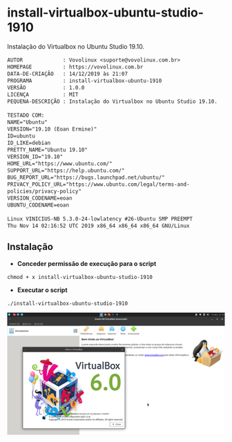 # install-virtualbox-ubuntu-studio-1910
Instalação do Virtualbox no Ubuntu Studio 19.10.

```
AUTOR             : Vovolinux <suporte@vovolinux.com.br>
HOMEPAGE          : https://vovolinux.com.br 
DATA-DE-CRIAÇÃO   : 14/12/2019 às 21:07 
PROGRAMA          : install-virtualbox-ubuntu-1910
VERSÃO            : 1.0.0
LICENÇA           : MIT
PEQUENA-DESCRIÇÃO : Instalação do Virtualbox no Ubuntu Studio 19.10.

TESTADO COM:
NAME="Ubuntu"
VERSION="19.10 (Eoan Ermine)"
ID=ubuntu
ID_LIKE=debian
PRETTY_NAME="Ubuntu 19.10"
VERSION_ID="19.10"
HOME_URL="https://www.ubuntu.com/"
SUPPORT_URL="https://help.ubuntu.com/"
BUG_REPORT_URL="https://bugs.launchpad.net/ubuntu/"
PRIVACY_POLICY_URL="https://www.ubuntu.com/legal/terms-and-policies/privacy-policy"
VERSION_CODENAME=eoan
UBUNTU_CODENAME=eoan

Linux VINICIUS-NB 5.3.0-24-lowlatency #26-Ubuntu SMP PREEMPT 
Thu Nov 14 02:16:52 UTC 2019 x86_64 x86_64 x86_64 GNU/Linux
```

## Instalação

- __Conceder permissão de execução para o script__
```
chmod + x install-virtualbox-ubuntu-studio-1910
```

- __Executar o script__
```
./install-virtualbox-ubuntu-studio-1910
```



![virtualbox-6.png](https://raw.githubusercontent.com/Viniciusalopes/install-virtualbox-ubuntu-studio-1910/master/imagens/virtualbox-6.png)